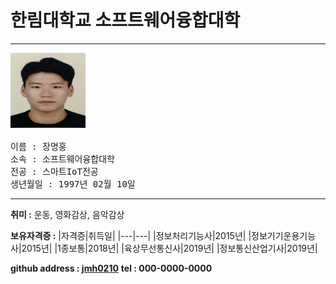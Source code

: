 # 한림대학교 소프트웨어융합대학
---
<pre>
<img src = 증명사진.jpg height = 120 width = 120>

이름 : 장명홍
소속 : 소프트웨어융합대학
전공 : 스마트IoT전공
생년월일 : 1997년 02월 10일
</pre></p>
---
**취미 :**
운동, 영화감상, 음악감상

**보유자격증 :**
|자격증|취득일|
|---|---|
|정보처리기능사|2015년|
|정보기기운용기능사|2015년|
|1종보통|2018년|
|육상무선통신사|2019년|
|정보통신산업기사|2019년|

**github address : [jmh0210][github]**
**tel : 000-0000-0000**

[github]:http://github.com/jmh0210
